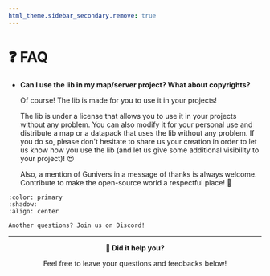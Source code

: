```yaml
---
html_theme.sidebar_secondary.remove: true
---
```


# ❓ FAQ

-  **Can I use the lib in my map/server project? What about copyrights?**

   Of course! The lib is made for you to use it in your projects!

   The lib is under a license that allows you to use it in your projects without any problem. You can also modify it for your personal use and distribute a map or a datapack that uses the lib without any problem. If you do so, please don't hesitate to share us your creation in order to let us know how you use the lib (and let us give some additional visibility to your project)! 😍

   Also, a mention of Gunivers in a message of thanks is always welcome. Contribute to make the open-source world a respectful place! 🤗

```{button-link} https://discord.gg/E8qq6tN
:color: primary
:shadow:
:align: center

Another questions? Join us on Discord!
```

---

<div align=center>

**💬 Did it help you?**

Feel free to leave your questions and feedbacks below!

</div>

<script src="https://giscus.app/client.js"
        data-repo="Gunivers/Glibs"
        data-repo-id="R_kgDOHQjqYg"
        data-category="Documentation"
        data-category-id="DIC_kwDOHQjqYs4CUQpy"
        data-mapping="title"
        data-strict="0"
        data-reactions-enabled="1"
        data-emit-metadata="0"
        data-input-position="bottom"
        data-theme="light"
        data-lang="fr"
        data-loading="lazy"
        crossorigin="anonymous"
        async>
</script>